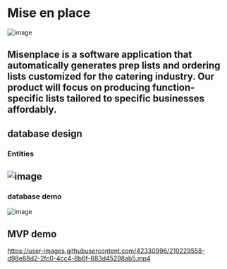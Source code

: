 # Mise en place
![image](https://user-images.githubusercontent.com/42330996/210781520-f4625d37-2c2a-46d7-aee6-93c9d234b06a.png)

##
Misenplace is a software application that automatically generates prep lists and ordering lists customized for the catering industry. Our product will focus on producing function-specific lists tailored to specific businesses affordably.
---
## database design

### Entities
![image](https://user-images.githubusercontent.com/42330996/210229472-dafd0ee5-6764-492f-8820-f3d64a07f215.png)
---
### database demo
![image](https://user-images.githubusercontent.com/42330996/210229523-df3b32cd-f9df-443c-a447-ce920c8d193c.png)

## MVP demo
https://user-images.githubusercontent.com/42330996/210229558-d98e88d2-2fc0-4cc4-8b6f-683d45298ab5.mp4


